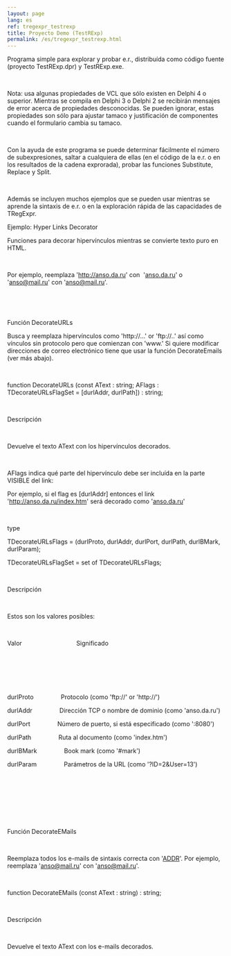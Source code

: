 ```yaml
---
layout: page
lang: es
ref: tregexpr_testrexp
title: Proyecto Demo (TestRExp)
permalink: /es/tregexpr_testrexp.html
---
```


Programa simple para explorar y probar e.r., distribuída como código
fuente (proyecto TestRExp.dpr) y TestRExp.exe.

 

Nota: usa algunas propiedades de VCL que sólo existen en Delphi 4 o
superior. Mientras se compila en Delphi 3 o Delphi 2 se recibirán
mensajes de error acerca de propiedades desconocidas. Se pueden ignorar,
estas propiedades son sólo para ajustar tamaсo y justificación de
componentes cuando el formulario cambia su tamaсo.

 

Con la ayuda de este programa se puede determinar fácilmente el número
de subexpresiones, saltar a cualquiera de ellas (en el código de la e.r.
o en los resultados de la cadena exprorada), probar las funciones
Substitute, Replace y Split.

 

Además se incluyen muchos ejemplos que se pueden usar mientras se
aprende la sintaxis de e.r. o en la exploración rápida de las
capacidades de TRegExpr.

Ejemplo: Hyper Links Decorator

Funciones para decorar hipervínculos mientras se convierte texto puro en
HTML.

 

Por ejemplo, reemplaza 'http://anso.da.ru' con  '<a
href="http://anso.da.ru">anso.da.ru</a>' o 'anso@mail.ru' con
'<a href="mailto:anso@mail.ru">anso@mail.ru</a>'.

 

 

Función DecorateURLs

Busca y reemplaza hipervínculos como 'http://...' or 'ftp://..' así como
vínculos sin protocolo pero que comienzan con 'www.' Si quiere modificar
direcciones de correo electrónico tiene que usar la función
DecorateEmails (ver más abajo).

 

function DecorateURLs (const AText : string; AFlags :
TDecorateURLsFlagSet = \[durlAddr, durlPath\]) : string;

 

Descripción

 

Devuelve el texto AText con los hipervínculos decorados.

 

AFlags indica qué parte del hipervínculo debe ser incluída en la parte
VISIBLE del link:

Por ejemplo, si el flag es \[durlAddr\] entonces el link
'http://anso.da.ru/index.htm' será decorado como '<a
href="http://anso.da.ru/index.htm">anso.da.ru</a>'

 

type

 TDecorateURLsFlags = (durlProto, durlAddr, durlPort, durlPath,
durlBMark, durlParam);

 TDecorateURLsFlagSet = set of TDecorateURLsFlags;

 

Descripción

 

Estos son los valores posibles:

 

Valor                                Significado

 

 

 

durlProto                Protocolo (como 'ftp://' or 'http://')

durlAddr                Dirección TCP o nombre de dominio (como
'anso.da.ru')

durlPort                Número de puerto, si está especificado (como
':8080')

durlPath                Ruta al documento (como 'index.htm')

durlBMark                Book mark (como '\#mark')

durlParam                Parámetros de la URL (como '?ID=2&User=13')

 

 

 

 

Función DecorateEMails

 

Reemplaza todos los e-mails de sintaxis correcta con '<a
href="mailto:ADDR">ADDR</a>'. Por ejemplo, reemplaza
'anso@mail.ru' con '<a
href="mailto:anso@mail.ru">anso@mail.ru</a>'.

 

function DecorateEMails (const AText : string) : string;

 

Descripción

 

Devuelve el texto AText con los e-mails decorados.

